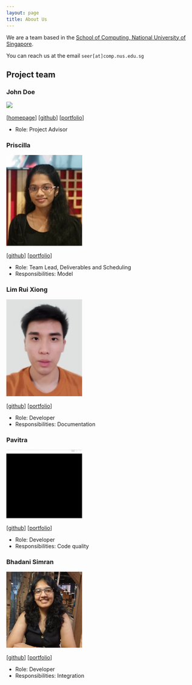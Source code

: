 ```yaml
---
layout: page
title: About Us
---
```


We are a team based in the [School of Computing, National University of Singapore](http://www.comp.nus.edu.sg).

You can reach us at the email `seer[at]comp.nus.edu.sg`

## Project team

### John Doe

<img src="images/johndoe.png" width="200px">

[[homepage](http://www.comp.nus.edu.sg/~damithch)]
[[github](https://github.com/johndoe)]
[[portfolio](team/johndoe.md)]

* Role: Project Advisor

### Priscilla

<img src="images/ppris.png" width="200px">

[[github](http://github.com/ppris)]
[[portfolio](team/ppris.md)]

* Role: Team Lead, Deliverables and Scheduling 
* Responsibilities: Model

### Lim Rui Xiong

<img src="images/ruixiong.png" width="200px">

[[github](http://github.com/RuiXiong2211)] [[portfolio](team/RuiXiong2211)]

* Role: Developer
* Responsibilities: Documentation

### Pavitra

<img src="images/pavz02.png" width="200px">

[[github](http://github.com/pavz02)]
[[portfolio](team/pavz02.md)]

* Role: Developer
* Responsibilities: Code quality

### Bhadani Simran

<img src="images/simran-bhadani3.png" width="200px">

[[github](http://github.com/simran-bhadani3)]
[[portfolio](team/simran-bhadani3)]

* Role: Developer
* Responsibilities: Integration

